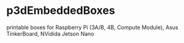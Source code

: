 # p3dEmbeddedBoxes
printable boxes for Raspberry Pi (3A/B, 4B, Compute Module), Asus TinkerBoard, NVidida Jetson Nano 
